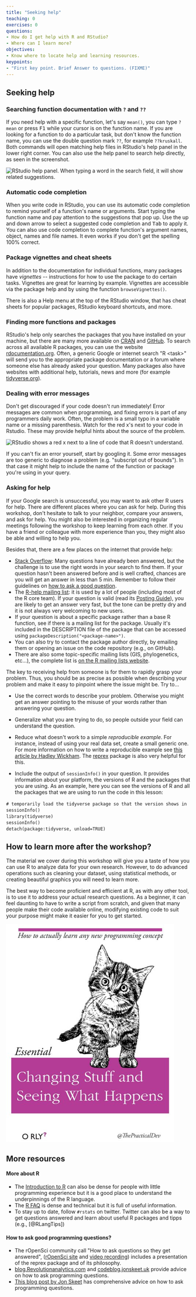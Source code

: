 ```yaml
---
title: "Seeking help"
teaching: 0
exercises: 0
questions:
- How do I get help with R and RStudio?
- Where can I learn more?
objectives:
- Know where to locate help and learning resources.
keypoints:
- "First key point. Brief Answer to questions. (FIXME)"
---
```


## Seeking help

### Searching function documentation with `?` and `??`

If you need help with a specific function, let's say `mean()`, you can type
`?mean` or press <kbd>F1</kbd> while your cursor is on the function name. If you
are looking for a function to do a particular task, but don't know the function
name, you can use the double question mark `??`, for example `??kruskall`. Both
commands will open matching help files in RStudio's help panel in the lower
right corner. You can also use the help panel to search help directly, as seen
in the screenshot.

![RStudio help panel. When typing a word in the search field, it will show
related suggestions.](../fig/rstudiohelp.png)

### Automatic code completion

When you write code in RStudio, you can use its automatic code completion to
remind yourself of a function's name or arguments. Start typing the function
name and pay attention to the suggestions that pop up. Use the up and down arrow
to select a suggested code completion and <kbd>Tab</kbd> to apply it. You can
also use code completion to complete function's argument names, object, names
and file names. It even works if you don't get the spelling 100% correct.

### Package vignettes and cheat sheets

In addition to the documentation for individual functions, many packages have
*vignettes* -- instructions for how to use the package to do certain tasks.
Vignettes are great for learning by example. Vignettes are accessible via the
package help and by using the function `browseVignettes()`.

There is also a Help menu at the top of the RStudio window, that has cheat
sheets for popular packages, RStudio keyboard shortcuts, and more.

### Finding more functions and packages

RStudio's help only searches the packages that you have installed on your
machine, but there are many more available on
[CRAN](https://cran.r-project.org/) and [GitHub](https://github.com/). To search
across all available R packages, you can use the website
[rdocumentation.org](https://www.rdocumentation.org). Often, a generic Google or
internet search "R \<task\>" will send you to the appropriate package
documentation or a forum where someone else has already asked your question.
Many packages also have websites with additional help, tutorials, news and more
(for example [tidyverse.org](https://www.tidyverse.org/)).

### Dealing with error messages

Don't get discouraged if your code doesn't run immediately! Error messages are
common when programming, and fixing errors is part of any programmers daily
work. Often, the problem is a small typo in a variable name or a missing
parenthesis. Watch for the red x's next to your code in Rstudio. These may
provide helpful hints about the source of the problem.

![RStudio shows a red x next to a line of code that R doesn't understand.
](../fig/rstudioredx.png)

If you can't fix an error yourself, start by googling it. Some error messages
are too generic to diagnose a problem (e.g. "subscript out of bounds"). In that
case it might help to include the name of the function or package you're using
in your query.

### Asking for help

If your Google search is unsuccessful, you may want to ask other R users for
help. There are different places where you can ask for help. During this
workshop, don't hesitate to talk to your neighbor, compare your answers, and ask
for help. You might also be interested in organizing regular meetings following
the workshop to keep learning from each other. If you have a friend or colleague
with more experience than you, they might also be able and willing to help you.

Besides that, there are a few places on the internet that provide help:

-   [Stack Overflow](https://stackoverflow.com/questions/tagged/r?tab=Votes):
    Many questions have already been answered, but the challenge is to use the
    right words in your search to find them. If your question hasn't been
    answered before and is well crafted, chances are you will get an answer in
    less than 5 min. Remember to follow their guidelines on [how to ask a good
    question](https://stackoverflow.com/help/how-to-ask).
-   The [R-help mailing list](https://stat.ethz.ch/mailman/listinfo/r-help): it
    is used by a lot of people (including most of the R core team). If your
    question is valid (read its [Posting
    Guide](https://www.r-project.org/posting-guide.html)), you are likely to get
    an answer very fast, but the tone can be pretty dry and it is not always
    very welcoming to new users.
-   If your question is about a specific package rather than a base R function,
    see if there is a mailing list for the package. Usually it's included in the
    DESCRIPTION file of the package that can be accessed using
    `packageDescription("<package-name>")`.
-   You can also try to contact the package author directly, by emailing them or
    opening an issue on the code repository (e.g., on GitHub).
-   There are also some topic-specific mailing lists (GIS, phylogenetics,
    etc...), the complete list is [on the R mailing lists website](https://www.r-project.org/mail.html).

The key to receiving help from someone is for them to rapidly grasp your
problem. Thus, you should be as precise as possible when describing your problem
and make it easy to pinpoint where the issue might be. Try to...

-   Use the correct words to describe your problem. Otherwise you might get an
    answer pointing to the misuse of your words rather than answering your
    question.

-   Generalize what you are trying to do, so people outside your field can
    understand the question.

-   Reduce what doesn't work to a simple *reproducible example*. For instance,
    instead of using your real data set, create a small generic one. For more
    information on how to write a reproducible example see [this article by
    Hadley Wickham](http://adv-r.had.co.nz/Reproducibility.html). The
    [reprex](https://cran.r-project.org/package=reprex) package is also very
    helpful for this.

-   Include the output of `sessionInfo()` in your question. It provides
    information about your platform, the versions of R and the packages that you
    are using. As an example, here you can see the versions of R and all the
    packages that we are using to run the code in this lesson:

`# temporarily load the tidyverse package so that the version shows in sessionInfo()`  
`library(tidyverse)`  
`sessionInfo()`  
`detach(package:tidyverse, unload=TRUE)`  

## How to learn more after the workshop?

The material we cover during this workshop will give you a taste of how you can
use R to analyze data for your own research. However, to do advanced operations
such as cleaning your dataset, using statistical methods, or creating beautiful
graphics you will need to learn more.

The best way to become proficient and efficient at R, as with any other tool, is
to use it to address your actual research questions. As a beginner, it can feel
daunting to have to write a script from scratch, and given that many people make
their code available online, modifying existing code to suit your purpose might
make it easier for you to get started.

![Fake O'Reilly book entitled Changing Stuff and Seeing What Happens, with a kitten on the cover.](../fig/kitten-try-things.jpg)

## More resources

#### More about R

-   The [Introduction to R](https://cran.r-project.org/doc/manuals/R-intro.pdf)
    can also be dense for people with little programming experience but it is a
    good place to understand the underpinnings of the R language.
-   The [R FAQ](https://cran.r-project.org/doc/FAQ/R-FAQ.html) is dense and
    technical but it is full of useful information.
-   To stay up to date, follow `#rstats` on twitter. Twitter can also be a way
    to get questions answered and learn about useful R packages and tipps (e.g.,
    [@RLangTips])

#### How to ask good programming questions?

-   The rOpenSci community call "How to ask questions so they get answered",
    ([rOpenSci site](https://ropensci.org/commcalls/2017-03-07/) and [video
    recording](https://vimeo.com/208749032)) includes a presentation of the
    reprex package and of its philosophy.
-   [blog.Revolutionanalytics.com](https://blog.revolutionanalytics.com/2014/01/how-to-ask-for-r-help.html)
    and
    [codeblog.jonskeet.uk](https://codeblog.jonskeet.uk/2010/08/29/writing-the-perfect-question/)
    provide advice on how to ask programming questions.
-   [This blog post by Jon
    Skeet](http://codeblog.jonskeet.uk/2010/08/29/writing-the-perfect-question/)
    has comprehensive advice on how to ask programming questions.
